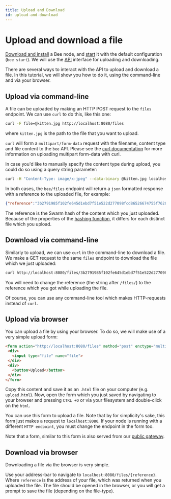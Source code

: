 ```yaml
---
title: Upload and Download
id: upload-and-download
---
```



# Upload and download a file
[Download and install](/bee-docs/installation.html) a Bee node, and [start](/bee-docs/start.html) it with the default configuration (`bee start`). We will use the [API](/bee-docs/API-reference.html) interface for uploading and downloading.

There are several ways to interact with the API to upload and download a file. In this tutorial, we will show you how to do it, using the command-line and via your browser.

## Upload via command-line
A file can be uploaded by making an HTTP POST request to the `files` endpoint. We can use `curl` to do this, like this one:

```sh
curl -F file=@kitten.jpg http://localhost:8080/files
```
where `kitten.jpg` is the path to the file that you want to upload.

`curl` will form a `multipart/form-data` request with the filename, content type and file content to the `bee` API. Please see the [curl documentation](https://ec.haxx.se/http/http-multipart) for more information on uploading multipart form-data with curl.

In case you'd like to manually specify the content type during upload, you could do so using a query string parameter:

```sh
curl -H "Content-Type: image/x-jpeg" --data-binary @kitten.jpg localhost:8080/files?name=cat.jpg
```

In both cases, the `bee/files` endpoint will return a `json` formatted response with a reference to the uploaded file, for example:

```json
{"reference":"3b2791985f102fe645d1ebd7f51e522d277098fcd86526674755f762084b94ee"}
```

The reference is the Swarm hash of the content which you just uploaded. Because of the properties of the [hashing function](https://en.wikipedia.org/wiki/Hash_function), it differs for each distinct file which you upload.

## Download via command-line
Similarly to upload, we can use `curl` in the command-line to download a file. We make a GET request to the same `files` endpoint to download the file which we just uploaded:

```sh
curl http://localhost:8080/files/3b2791985f102fe645d1ebd7f51e522d277098fcd86526674755f762084b94ee
```

You will need to change the reference (the string after `/files/`) to the reference which you got while uploading the file.

Of course, you can use any command-line tool which makes HTTP-requests instead of `curl`.

## Upload via browser
You can upload a file by using your browser. To do so, we will make use of a very simple upload form:

```html
<form action="http://localhost:8080/files" method="post" enctype="multipart/form-data">
 <div>
   <input type="file" name="file">
 </div>
 <div>
   <button>Upload</button>
 </div>
</form>
```

Copy this content and save it as an `.html` file on your computer (e.g. `upload.html`). Now, open the form which you just saved by navigating to your browser and pressing `CTRL +O` or via your filesystem and double-click on the `html`.

You can use this form to upload a file. Note that by for simplicity's sake, this form just makes a request to `localhost:8080`. If your node is running with a different `HTTP endpoint`, you must change the endpoint in the form too.

Note that a form, similar to this form is also served from our [public gateway](https://gateway.ethswarm.org/).

## Download via browser
Downloading a file via the browser is very simple.

Use your address-bar to navigate to `localhost:8080/files/{reference}`. Where `reference` is the address of your file, which was returned when you uploaded the file. The file should be opened in the browser, or you will get a prompt to save the file (depending on the file-type).
